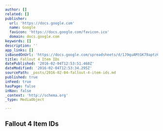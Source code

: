 ```yaml
---
author: []
related: []
publisher:
  url: 'https://docs.google.com'
  name: Google
  favicon: 'https://docs.google.com/favicon.ico'
  domain: docs.google.com
keywords: []
description: ''
app_links: []
isBasedOnUrl: 'https://docs.google.com/spreadsheets/d/1J9quAMtGK70aptz0t5teqWHGZJ9T9uvJmzNEBJEB36Q/htmlview?sle=true#'
title: Fallout 4 Item IDs
datePublished: '2016-02-04T12:53:51.468Z'
dateModified: '2016-02-04T12:53:34.295Z'
sourcePath: _posts/2016-02-04-fallout-4-item-ids.md
published: true
inFeed: true
hasPage: false
inNav: false
_context: 'http://schema.org'
_type: MediaObject

---
```

<article style=""><h1>Fallout 4 Item IDs</h1></article>